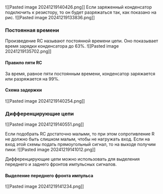 
![[Pasted image 20241219140426.png]]
 Если заряженный конденсатор подключить к резистору, то он будет разряжаться так, как показано на рис.
![[Pasted image 20241219133836.png]]
### Постоянная времени
Произведение RC называют постоянной времени цепи. Оно показывает время зарядки конденсатора до 63%.
![[Pasted image 20241219135702.png]]

#### Правило пяти RC
За время, равное пяти постоянным времени, конденсатор заряжается или разряжается на 99%.

#### Схема задержки

![[Pasted image 20241219140254.png]]


### Дифференцирующие цепи

![[Pasted image 20241219140551.png]]

Если подобрать RC достаточно малыми, то при этом сопротивление R не должно быть слишком малым, чтобы не нагружать вход. 
Если на вход этой схемы подать прямоугольный сигнал, то на выходе получим пики: 
![[Pasted image 20241219141012.png]]

Дифференцирующие цепи можно использовать для выделения переднего и заднего фронтов импульсных сигналов.

#### Выделение переднего фронта импульса

![[Pasted image 20241219141234.png]]



